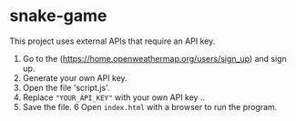 # snake-game
This project uses external APIs that require an API key.
1. Go to the (https://home.openweathermap.org/users/sign_up) and sign up.
2. Generate your own API key.
3.  Open the file 'script.js'.
4. Replace `"YOUR_API_KEY"` with your own API key ..
5. Save the file.
6 Open `index.html` with  a browser to run the program.

